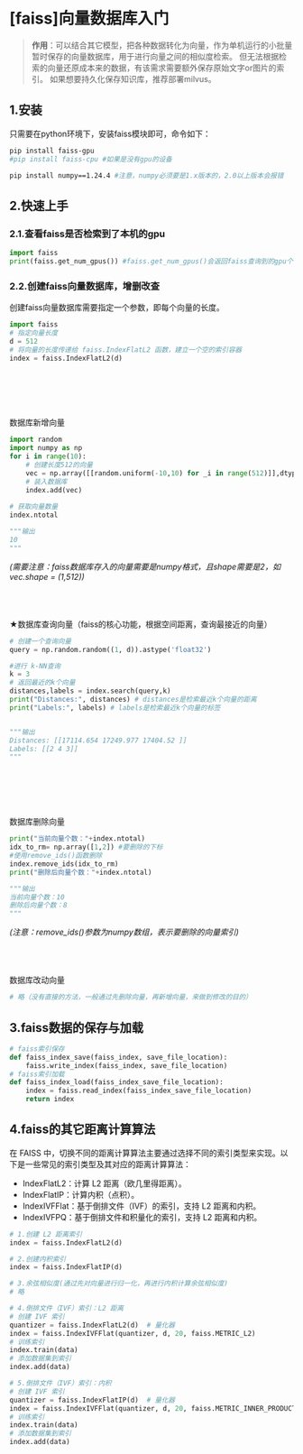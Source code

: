 # [faiss]向量数据库入门

> **作用**：可以结合其它模型，把各种数据转化为向量，作为单机运行的小批量暂时保存的向量数据库，用于进行向量之间的相似度检索。
> 但无法根据检索的向量还原成本来的数据，有该需求需要额外保存原始文字or图片的索引。
> 如果想要持久化保存知识库，推荐部署milvus。

## 1.安装
只需要在python环境下，安装faiss模块即可，命令如下：
```Bash
pip install faiss-gpu
#pip install faiss-cpu #如果是没有gpu的设备

pip install numpy==1.24.4 #注意，numpy必须要是1.x版本的，2.0以上版本会报错
```

## 2.快速上手

### 2.1.查看faiss是否检索到了本机的gpu
```Python
import faiss
print(faiss.get_num_gpus()) #faiss.get_num_gpus()会返回faiss查询到的gpu个数
```

### 2.2.创建faiss向量数据库，增删改查

创建faiss向量数据库需要指定一个参数，即每个向量的长度。
```python
import faiss
# 指定向量长度
d = 512 
# 将向量的长度传递给 faiss.IndexFlatL2 函数，建立一个空的索引容器
index = faiss.IndexFlatL2(d) 
```
<br></br><br></br>


数据库新增向量
```Python
import random
import numpy as np
for i in range(10):
    # 创建长度512的向量
    vec = np.array([[random.uniform(-10,10) for _i in range(512)]],dtype=np.float32) 
    # 装入数据库
    index.add(vec) 
    
# 获取向量数量
index.ntotal 

"""输出
10
"""
```
*(需要注意：faiss数据库存入的向量需要是numpy格式，且shape需要是2，如vec.shape = (1,512))*
<br></br><br></br>


★数据库查询向量（faiss的核心功能，根据空间距离，查询最接近的向量）
```python
# 创建一个查询向量
query = np.random.random((1, d)).astype('float32') 

#进行 k-NN查询
k = 3 
# 返回最近的k个向量
distances,labels = index.search(query,k)
print("Distances:", distances) # distances是检索最近k个向量的距离
print("Labels:", labels) # labels是检索最近k个向量的标签


"""输出
Distances: [[17114.654 17249.977 17404.52 ]]
Labels: [[2 4 3]]
"""
```
<br></br><br></br>

数据库删除向量
```python
print("当前向量个数："+index.ntotal)
idx_to_rm= np.array([1,2]) #要删除的下标
#使用remove_ids()函数删除
index.remove_ids(idx_to_rm) 
print("删除后向量个数："+index.ntotal)

"""输出
当前向量个数：10
删除后向量个数：8
"""
```
*(注意：remove_ids()参数为numpy数组，表示要删除的向量索引)*
<br></br><br></br>

数据库改动向量
```python
# 略（没有直接的方法，一般通过先删除向量，再新增向量，来做到修改的目的）
```

## 3.faiss数据的保存与加载
```Python
# faiss索引保存
def faiss_index_save(faiss_index, save_file_location):
    faiss.write_index(faiss_index, save_file_location)
# faiss索引加载
def faiss_index_load(faiss_index_save_file_location):
    index = faiss.read_index(faiss_index_save_file_location)
    return index
```

## 4.faiss的其它距离计算算法
在 FAISS 中，切换不同的距离计算算法主要通过选择不同的索引类型来实现。以下是一些常见的索引类型及其对应的距离计算算法：
- IndexFlatL2：计算 L2 距离（欧几里得距离）。
- IndexFlatIP：计算内积（点积）。
- IndexIVFFlat：基于倒排文件（IVF）的索引，支持 L2 距离和内积。
- IndexIVFPQ：基于倒排文件和积量化的索引，支持 L2 距离和内积。
```Python
# 1.创建 L2 距离索引
index = faiss.IndexFlatL2(d)

# 2.创建内积索引
index = faiss.IndexFlatIP(d)

# 3.余弦相似度(通过先对向量进行归一化，再进行内积计算余弦相似度)
# 略

# 4.倒排文件（IVF）索引：L2 距离
# 创建 IVF 索引
quantizer = faiss.IndexFlatL2(d)  # 量化器
index = faiss.IndexIVFFlat(quantizer, d, 20, faiss.METRIC_L2)
# 训练索引
index.train(data)
# 添加数据集到索引
index.add(data)

# 5.倒排文件（IVF）索引：内积
# 创建 IVF 索引
quantizer = faiss.IndexFlatIP(d)  # 量化器
index = faiss.IndexIVFFlat(quantizer, d, 20, faiss.METRIC_INNER_PRODUCT)
# 训练索引
index.train(data)
# 添加数据集到索引
index.add(data)
```




